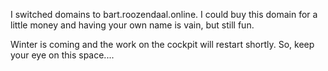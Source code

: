 I switched domains to bart.roozendaal.online. I could buy this domain for a little money and having your own name is vain, but still fun. 

Winter is coming and the work on the cockpit will restart shortly. So, keep your eye on this space....